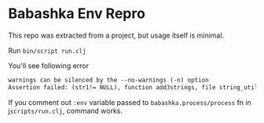 # Babashka Env Repro

This repo was extracted from a project, but usage itself is minimal.

Run `bin/script run.clj` 

You'll see following error 

```clj
warnings can be silenced by the --no-warnings (-n) option
Assertion failed: (str1!= NULL), function add3strings, file string_utils.c, line 103.
```

If you comment out `:env` variable passed to `babashka.process/process` fn in j`scripts/run.clj`, command works.


